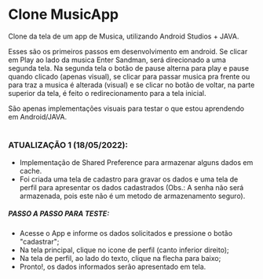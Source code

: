 # Clone MusicApp

Clone da tela de um app de Musica, utilizando Android Studios + JAVA.

Esses são os primeiros passos em desenvolvimento em android. Se clicar em Play ao lado da musica Enter Sandman, será direcionado a uma segunda tela. Na segunda tela o botão de pause alterna para play e pause quando clicado (apenas visual), se clicar para passar musica pra frente ou para traz a musica é alterada (visual) e se clicar no botão de voltar, na parte superior da tela, é feito o redirecionamento para a tela inicial.

São apenas implementações visuais para testar o que estou aprendendo em Android/JAVA.
#
#

### ATUALIZAÇÃO 1 (18/05/2022):
- Implementação de Shared Preference para armazenar alguns dados em cache.
- Foi criada uma tela de cadastro para gravar os dados e uma tela de perfil para apresentar os dados cadastrados (Obs.: A senha não será armazenada, pois este não é um metodo de armazenamento seguro). 
##### PASSO A PASSO PARA TESTE: 
- Acesse o App e informe os dados solicitados e pressione o botão "cadastrar";
- Na tela principal, clique no icone de perfil (canto inferior direito);
- Na tela de perfil, ao lado do texto, clique na flecha para baixo;
- Pronto!, os dados informados serão apresentado em tela. 

